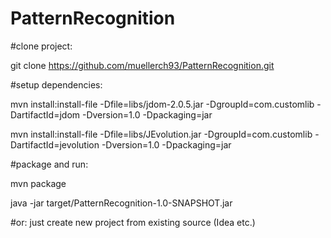 # PatternRecognition

#clone project:

git clone https://github.com/muellerch93/PatternRecognition.git

#setup dependencies:

mvn install:install-file -Dfile=libs/jdom-2.0.5.jar -DgroupId=com.customlib -DartifactId=jdom -Dversion=1.0 -Dpackaging=jar

mvn install:install-file -Dfile=libs/JEvolution.jar -DgroupId=com.customlib -DartifactId=jevolution -Dversion=1.0 -Dpackaging=jar

#package and run:

mvn package

java -jar target/PatternRecognition-1.0-SNAPSHOT.jar

#or: just create new project from existing source (Idea etc.)